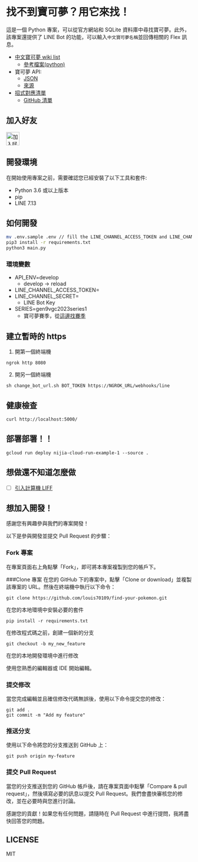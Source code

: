 # 找不到寶可夢？用它來找！

這是一個 Python 專案，可以從官方網站和 SQLite 資料庫中尋找寶可夢。此外，該專案還提供了 LINE Bot 的功能，可以輸入`中文寶可夢名稱`並回傳相關的 Flex 訊息。

- [中文寶可夢 wiki list](https://wiki.52poke.com/zh-hant/%E5%AE%9D%E5%8F%AF%E6%A2%A6%E5%88%97%E8%A1%A8%EF%BC%88%E5%9C%A8%E5%85%B6%E4%BB%96%E8%AF%AD%E8%A8%80%E4%B8%AD%EF%BC%89)
  - [參考檔案(python)](https://github.com/louis70109/find-your-pokemon/blob/main/pokemon_crawler.py)
- 寶可夢 API:
  - [JSON](https://play.pokemonshowdown.com/data/pokedex.json)
  - [來源](https://github.com/smogon/pokemon-showdown-client/blob/master/WEB-API.md)
- [招式對應清單](https://pokemon.fantasticmao.cn/pokemon/list)
  - [GitHub 清單](https://github.com/fantasticmao/pokemon-wiki/blob/master/apiDoc/%E5%AE%9D%E5%8F%AF%E6%A2%A6%E7%9B%B8%E5%85%B3%E6%8E%A5%E5%8F%A3.md)

## 加入好友

<a href="https://lin.ee/hEm5lEq"><img src="https://scdn.line-apps.com/n/line_add_friends/btn/zh-Hant.png" alt="加入好友" height="36" border="0"></a>

## 開發環境

在開始使用專案之前，需要確認您已經安裝了以下工具和套件:

- Python 3.6 或以上版本
- pip
- LINE 7.13

## 如何開發

```sh
mv .env.sample .env // fill the LINE_CHANNEL_ACCESS_TOKEN and LINE_CHANNEL_SECRET
pip3 install -r requirements.txt
python3 main.py
```

### 環境變數

- API_ENV=develop
  - develop -> reload
- LINE_CHANNEL_ACCESS_TOKEN=
- LINE_CHANNEL_SECRET=
  - LINE Bot Key
- SERIES=gen9vgc2023series1
  - 寶可夢賽季，從[這邊找賽季](https://www.pikalytics.com/pokedex)

## 建立暫時的 https

1. 開第一個終端機

```
ngrok http 8080
```

2. 開另一個終端機

```shell
sh change_bot_url.sh BOT_TOKEN https://NGROK_URL/webhooks/line
```

## 健康檢查

```shell
curl http://localhost:5000/
```

## 部署部署！！

```shell
gcloud run deploy nijia-cloud-run-example-1 --source .
```

## 想做還不知道怎麼做

- [ ] [引入計算機 LIFF](https://github.com/smogon/damage-calc)

## 想加入開發！

感謝您有興趣參與我們的專案開發！

以下是參與開發並提交 Pull Request 的步驟：

### Fork 專案

在專案頁面右上角點擊「Fork」，即可將本專案複製到您的帳戶下。

###Clone 專案
在您的 GitHub 下的專案中，點擊「Clone or download」並複製該專案的 URL。然後在終端機中執行以下命令：

```
git clone https://github.com/louis70109/find-your-pokemon.git
```

在您的本地環境中安裝必要的套件

```
pip install -r requirements.txt
```

在修改程式碼之前，創建一個新的分支

```
git checkout -b my_new_feature
```

在您的本地開發環境中進行修改

使用您熟悉的編輯器或 IDE 開始編輯。

### 提交修改

當您完成編輯並且確信修改代碼無誤後，使用以下命令提交您的修改：

```
git add .
git commit -m "Add my feature"
```

### 推送分支

使用以下命令將您的分支推送到 GitHub 上：

```
git push origin my-feature
```

### 提交 Pull Request

當您的分支推送到您的 GitHub 帳戶後，請在專案頁面中點擊「Compare & pull request」，然後填寫必要的訊息以提交 Pull Request。我們會盡快審核您的修改，並在必要時與您進行討論。

感謝您的貢獻！如果您有任何問題，請隨時在 Pull Request 中進行提問，我將盡快回答您的問題。

## LICENSE

MIT
